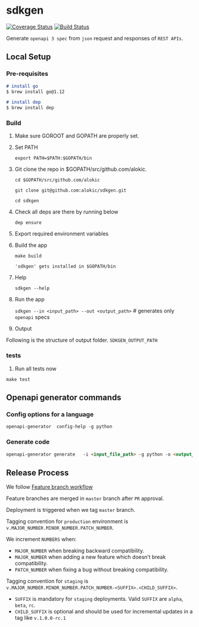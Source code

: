 # sdkgen

[![Coverage Status](https://coveralls.io/repos/github/alokic/sdkgen/badge.svg?t=4uMFW5)](https://coveralls.io/github/alokic/sdkgen)
[![Build Status](https://drone.alokic.com/api/badges/alokic/sdkgen/status.svg)](https://drone.alokic.com/alokic/sdkgen)

Generate `openapi 3 spec` from `json` request and responses of `REST APIs`.

## Local Setup

### Pre-requisites

```md
# install go
$ brew install go@1.12

# install dep
$ brew install dep

```

### Build

1. Make sure GOROOT and GOPATH are properly set.
2. Set PATH

    ```export PATH=$PATH:$GOPATH/bin```

3. Git clone the repo in $GOPATH/src/github.com/alokic.

    ```cd $GOPATH/src/github.com/alokic```

    ```git clone git@github.com:alokic/sdkgen.git```

    ```cd sdkgen```

4. Check all deps are there by running below

   ```dep ensure```

5. Export required environment variables


6. Build the app

   ```make build```

   ```'sdkgen' gets installed in $GOPATH/bin```

7. Help

   ```sdkgen --help```

8. Run the app

   ```sdkgen --in <input_path> --out <output_path>``` # generates only `openapi` specs

9. Output

Following is the structure of output folder.
`SDKGEN_OUTPUT_PATH`

### tests

1. Run all tests now

  ```make test```

## Openapi generator commands

### Config options for a language

```md
openapi-generator  config-help -g python
```

### Generate code

```md
openapi-generator generate   -i <input_file_path> -g python -o <output_folder> --enable-post-process-file
```

## Release Process

We follow [Feature branch workflow](https://www.atlassian.com/git/tutorials/comparing-workflows/feature-branch-workflow)

Feature branches are merged in `master` branch after `PR` approval.

Deployment is triggered when we tag `master` branch.

Tagging convention for `production` environment is `v.MAJOR_NUMBER.MINOR_NUMBER.PATCH_NUMBER`.

We increment `NUMBERS` when:

* `MAJOR_NUMBER` when breaking backward compatibility.
* `MAJOR_NUMBER` when adding a new feature which doesn’t break compatibility.
* `PATCH_NUMBER` when fixing a bug without breaking compatibility.

Tagging convention for `staging` is `v.MAJOR_NUMBER.MINOR_NUMBER.PATCH_NUMBER-<SUFFIX>.<CHILD_SUFFIX>`.

* `SUFFIX` is mandatory for `staging` deployments. Valid `SUFFIX` are `alpha`, `beta`, `rc`.
* `CHILD_SUFFIX` is optional and should be used for incremental updates in a tag like `v.1.0.0-rc.1`

